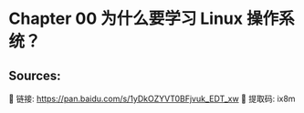 # Chapter 00  为什么要学习 Linux 操作系统？

## Sources:
:book:
 链接: https://pan.baidu.com/s/1yDkOZYVT0BFjvuk_EDT_xw 
:key:
 提取码: ix8m 
